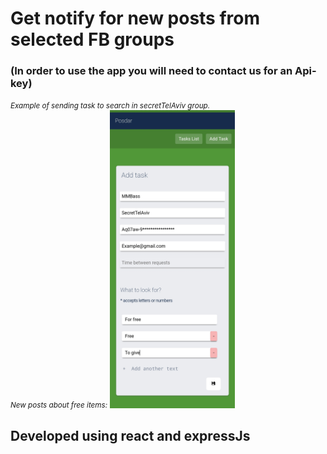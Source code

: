 # Get notify for new posts from selected FB groups

### (In order to use the app you will need to contact us for an Api-key)

<small><i>Example of sending task to search in secretTelAviv group.
<br>
New posts about free items:</i></small> 
<img src="https://github.com/MMBass/Posdar/blob/master/data/Screenshot_20240106_212849_Chrome.jpg" alt="Screenshot1" width=200 />

## Developed using react and expressJs
